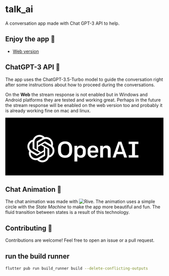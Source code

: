 # talk_ai

A conversation app made with Chat GPT-3 API to help.

## Enjoy the app 🎉
* [Web version](https://cabrakill.github.io/talk_ai/)

## ChatGPT-3 API 🤖
The app uses the ChatGPT-3.5-Turbo model to guide the conversation right after some instructions about how to proceed during the conversations. 

On the **Web** the stream response is not enabled but in Windows and Android platforms they are tested and working great. Perhaps in the future the stream response will be enabled on the web version too and probably it is already working fine on mac and linux.

![chatgpt](./README/openai.webp)

## Chat Animation 🍥
The chat animation was made with ![Rive](https://rive.app/). The animation uses a simple circle with the *State Machine* to make the app more beautiful and fun. The fluid transition between states is a result of this technology.

## Contributing 🫰
Contributions are welcome! Feel free to open an issue or a pull request.

## run the build runner
```bash
flutter pub run build_runner build --delete-conflicting-outputs
```

